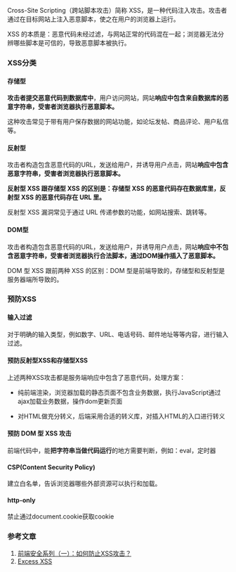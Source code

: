 Cross-Site Scripting（跨站脚本攻击）简称 XSS，是一种代码注入攻击。攻击者通过在目标网站上注入恶意脚本，使之在用户的浏览器上运行。

XSS 的本质是：恶意代码未经过滤，与网站正常的代码混在一起；浏览器无法分辨哪些脚本是可信的，导致恶意脚本被执行。

###  XSS分类

#### 存储型

**攻击者提交恶意代码到数据库中**，用户访问网站，网站**响应中包含来自数据库的恶意字符串，受害者浏览器执行恶意脚本。**

这种攻击常见于带有用户保存数据的网站功能，如论坛发帖、商品评论、用户私信等。

#### 反射型

攻击者构造包含恶意代码的URL，发送给用户，并诱导用户点击，网站**响应中包含恶意字符串，受害者浏览器执行恶意脚本。**

**反射型 XSS 跟存储型 XSS 的区别是：存储型 XSS 的恶意代码存在数据库里，反射型 XSS 的恶意代码存在 URL 里。**

反射型 XSS 漏洞常见于通过 URL 传递参数的功能，如网站搜索、跳转等。

#### DOM型

攻击者构造包含恶意代码的URL，发送给用户，并诱导用户点击，网站**响应中不包含恶意字符串，受害者浏览器执行合法脚本，通过DOM操作插入了恶意脚本。**

DOM 型 XSS 跟前两种 XSS 的区别：DOM 型是前端导致的，存储型和反射型是服务器端所导致的。

###  预防XSS

#### 输入过滤

对于明确的输入类型，例如数字、URL、电话号码、邮件地址等等内容，进行输入过滤。

#### 预防反射型XSS和存储型XSS

上述两种XSS攻击都是服务端响应中包含了恶意代码，处理方案：

* 纯前端渲染，浏览器加载的静态页面不包含业务数据，执行JavaScript通过ajax加载业务数据，操作dom更新页面

* 对HTML做充分转义，后端采用合适的转义库，对插入HTML的入口进行转义

#### 预防 DOM 型 XSS 攻击

前端代码中，能**把字符串当做代码运行**的地方需要判断，例如：eval，定时器

#### CSP(Content Security Policy)

建立白名单，告诉浏览器哪些外部资源可以执行和加载。

#### http-only

禁止通过document.cookie获取cookie

### 参考文章

1. [前端安全系列（一）：如何防止XSS攻击？](https://juejin.cn/post/6844903685122703367)
2. [Excess XSS](https://excess-xss.com/)